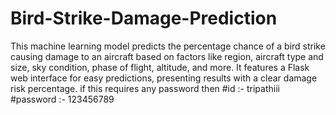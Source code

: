 # Bird-Strike-Damage-Prediction
This machine learning model predicts the percentage chance of a bird strike causing damage to an aircraft based on factors like region, aircraft type and size, sky condition, phase of flight, altitude, and more. It features a Flask web interface for easy predictions, presenting results with a clear damage risk percentage.
if this requires any password then 
#id :- tripathiii 
#password :- 123456789
